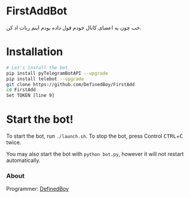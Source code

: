 # FirstAddBot

خب چون به اعضای کانال خودم قول داده بودم اینم ربات اد کن.

# Installation

```sh
# Let's install the bot.
pip install pyTelegramBotAPI --upgrade
pip install telebot --upgrade
git clone https://github.com/DefinedBoy/FirstAdd
cd FirstAdd
Set TOKEN [line 9]
```
# Start the bot!

To start the bot, run `./launch.sh`. To stop the bot, press Control <kbd>CTRL</kbd>+<kbd>C</kbd> twice.

You may also start the bot with `python bot.py`, however it will not restart automatically.

### About

Programmer: [DefinedBoy](https://t.me/DefinedBoy)
